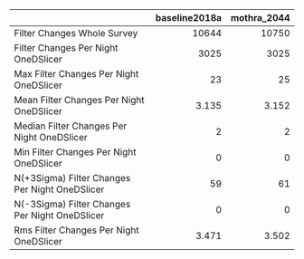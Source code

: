 |                                                |   baseline2018a |   mothra_2044 |
|:-----------------------------------------------|----------------:|--------------:|
| Filter Changes Whole Survey                    |       10644     |     10750     |
| Filter Changes Per Night OneDSlicer            |        3025     |      3025     |
| Max Filter Changes Per Night OneDSlicer        |          23     |        25     |
| Mean Filter Changes Per Night OneDSlicer       |           3.135 |         3.152 |
| Median Filter Changes Per Night OneDSlicer     |           2     |         2     |
| Min Filter Changes Per Night OneDSlicer        |           0     |         0     |
| N(+3Sigma) Filter Changes Per Night OneDSlicer |          59     |        61     |
| N(-3Sigma) Filter Changes Per Night OneDSlicer |           0     |         0     |
| Rms Filter Changes Per Night OneDSlicer        |           3.471 |         3.502 |
